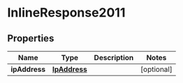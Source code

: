 
# InlineResponse2011

## Properties
Name | Type | Description | Notes
------------ | ------------- | ------------- | -------------
**ipAddress** | [**IpAddress**](IpAddress.md) |  |  [optional]



